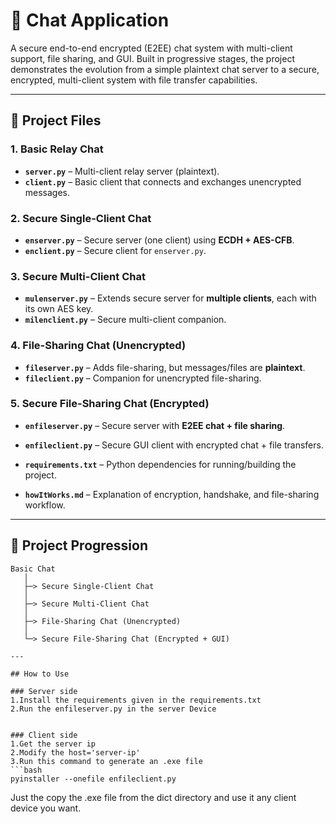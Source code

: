 # 💬 Chat Application

A secure end-to-end encrypted (E2EE) chat system with multi-client support, file sharing, and GUI. Built in progressive stages, the project demonstrates the evolution from a simple plaintext chat server to a secure, encrypted, multi-client system with file transfer capabilities.

---

## 📂 Project Files

### 1. Basic Relay Chat
- **`server.py`** – Multi-client relay server (plaintext).  
- **`client.py`** – Basic client that connects and exchanges unencrypted messages.

### 2. Secure Single-Client Chat
- **`enserver.py`** – Secure server (one client) using **ECDH + AES-CFB**.  
- **`enclient.py`** – Secure client for `enserver.py`.

### 3. Secure Multi-Client Chat
- **`mulenserver.py`** – Extends secure server for **multiple clients**, each with its own AES key.  
- **`milenclient.py`** – Secure multi-client companion.

### 4. File-Sharing Chat (Unencrypted)
- **`fileserver.py`** – Adds file-sharing, but messages/files are **plaintext**.  
- **`fileclient.py`** – Companion for unencrypted file-sharing.

### 5. Secure File-Sharing Chat (Encrypted)
- **`enfileserver.py`** – Secure server with **E2EE chat + file sharing**.  
- **`enfileclient.py`** – Secure GUI client with encrypted chat + file transfers.  


- **`requirements.txt`** – Python dependencies for running/building the project.  
- **`howItWorks.md`** – Explanation of encryption, handshake, and file-sharing workflow.

---

## 🔗 Project Progression
```text
Basic Chat
   │
   ├─> Secure Single-Client Chat
   │
   ├─> Secure Multi-Client Chat
   │
   ├─> File-Sharing Chat (Unencrypted)
   │
   └─> Secure File-Sharing Chat (Encrypted + GUI)

---

## How to Use

### Server side
1.Install the requirements given in the requirements.txt 
2.Run the enfileserver.py in the server Device


### Client side
1.Get the server ip 
2.Modify the host='server-ip'
3.Run this command to generate an .exe file
```bash
pyinstaller --onefile enfileclient.py
```
Just the copy the .exe file from the dict directory and use it any client device you want.


